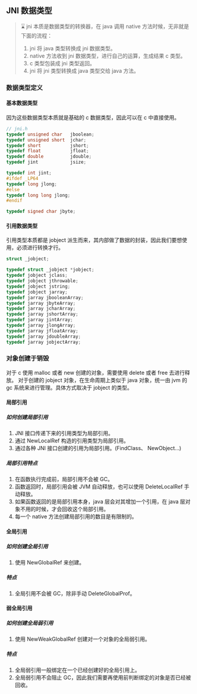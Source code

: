 ## JNI 数据类型

> :hourglass: jni 本质是数据类型的转换器，在 java 调用 native 方法时候，无非就是下面的流程：
> 1. jni 将 java 类型转换成 jni 数据类型。
> 2. native 方法收到 jni 数据类型，进行自己的运算，生成结果 c 类型。
> 3. c 类型包装成 jni 类型返回。
> 4. jni 将 jni 类型转换成 java 类型交给 java 方法。

### 数据类型定义
#### 基本数据类型
因为这些数据类型本质就是基础的 c 数据类型，因此可以在 c 中直接使用。
```c
// jni.h
typedef unsigned char   jboolean;
typedef unsigned short  jchar;
typedef short           jshort;
typedef float           jfloat;
typedef double          jdouble;
typedef jint            jsize;

typedef int jint;
#ifdef _LP64
typedef long jlong;
#else
typedef long long jlong;
#endif

typedef signed char jbyte;

```

#### 引用数据类型
引用类型本质都是 jobject 派生而来，其内部做了数据的封装，因此我们要想使用，必须进行转换才行。
```c
struct _jobject;

typedef struct _jobject *jobject;
typedef jobject jclass;
typedef jobject jthrowable;
typedef jobject jstring;
typedef jobject jarray;
typedef jarray jbooleanArray;
typedef jarray jbyteArray;
typedef jarray jcharArray;
typedef jarray jshortArray;
typedef jarray jintArray;
typedef jarray jlongArray;
typedef jarray jfloatArray;
typedef jarray jdoubleArray;
typedef jarray jobjectArray;
```

### 对象创建于销毁

对于 c 使用 malloc 或者 new 创建的对象，需要使用 delete 或者 free 去进行释放。
对于创建的 jobject 对象，在生命周期上类似于 java 对象，统一由 jvm 的 gc 系统来进行管理。具体方式取决于 jobject 的类型。

#### 局部引用

##### 如何创建局部引用
1. JNI 接口传递下来的引用类型为局部引用。
2. 通过 NewLocalRef 构造的引用类型为局部引用。
3. 通过各种 JNI 接口创建的引用为局部引用。(FindClass、 NewObject...)

##### 局部引用特点
1. 在函数执行完成前，局部引用不会被 GC。
2. 函数返回时，局部引用会被 JVM 自动释放，也可以使用 DeleteLocalRef 手动释放。
3. 如果函数返回的是局部引用本身，java 层会对其增加一个引用，在 java 层对象不用的时候，才会回收这个局部引用。
4. 每一个 native 方法创建局部引用的数目是有限制的。


#### 全局引用

##### 如何创建全局引用
1. 使用 NewGlobalRef 来创建。

##### 特点
1. 全局引用不会被 GC，除非手动 DeleteGlobalProf。

#### 弱全局引用

##### 如何创建全局弱引用
1. 使用 NewWeakGlobalRef 创建对一个对象的全局弱引用。

##### 特点
1. 全局弱引用一般绑定在一个已经创建好的全局引用上。
2. 全局弱引用不会阻止 GC，因此我们需要再使用前判断绑定的对象是否已经被回收。


